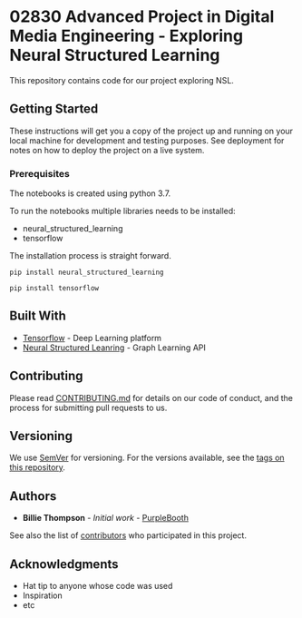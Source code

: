 # 02830 Advanced Project in Digital Media Engineering - Exploring Neural Structured Learning
This repository contains code for our project exploring NSL.

## Getting Started

These instructions will get you a copy of the project up and running on your local machine for development and testing purposes. See deployment for notes on how to deploy the project on a live system.

### Prerequisites

The notebooks is created using python 3.7.

To run the notebooks multiple libraries needs to be installed:
* neural_structured_learning
* tensorflow

The installation process is straight forward.

```
pip install neural_structured_learning
```

```
pip install tensorflow
```

<!-- ### Installing

A step by step series of examples that tell you how to get a development env running

Say what the step will be

```
Give the example
```

And repeat

```
until finished
```

End with an example of getting some data out of the system or using it for a little demo -->

<!-- ## Running the tests

Explain how to run the automated tests for this system

### Break down into end to end tests

Explain what these tests test and why

```
Give an example
``` -->

<!-- ### And coding style tests

Explain what these tests test and why

```
Give an example
```

## Deployment

Add additional notes about how to deploy this on a live system -->

## Built With

* [Tensorflow](https://www.tensorflow.org) - Deep Learning platform
* [Neural Structured Leanring](https://www.tensorflow.org/neural_structured_learning) - Graph Learning API

## Contributing

Please read [CONTRIBUTING.md](https://gist.github.com/PurpleBooth/b24679402957c63ec426) for details on our code of conduct, and the process for submitting pull requests to us.

## Versioning

We use [SemVer](http://semver.org/) for versioning. For the versions available, see the [tags on this repository](https://github.com/your/project/tags). 

## Authors

* **Billie Thompson** - *Initial work* - [PurpleBooth](https://github.com/PurpleBooth)

See also the list of [contributors](https://github.com/your/project/contributors) who participated in this project.

<!-- ## License

This project is licensed under the MIT License - see the [LICENSE.md](LICENSE.md) file for details -->

## Acknowledgments

* Hat tip to anyone whose code was used
* Inspiration
* etc

